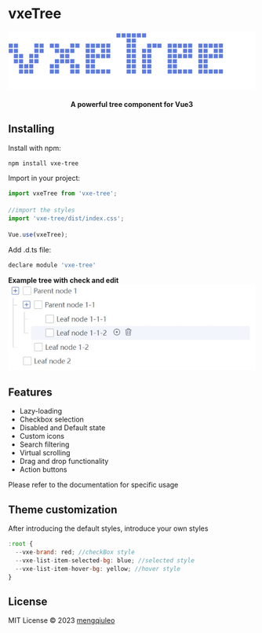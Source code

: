 # vxeTree
<p  align='center'><img src='/assets/logo.svg'/></p>


<p align='center'>
  <h4 align='center'>A powerful tree component for Vue3</h4>
</p>


## Installing
Install with npm:
```
npm install vxe-tree
```
Import in your project:
```js
import vxeTree from 'vxe-tree';
 
//import the styles
import 'vxe-tree/dist/index.css';

Vue.use(vxeTree);
```
Add .d.ts file:
```js
declare module 'vxe-tree'
```

**Example tree with check and edit**
![tree](assets/tree.jpg)

## Features
- Lazy-loading 
- Checkbox selection
- Disabled and Default state
- Custom icons
- Search filtering
- Virtual scrolling
- Drag and drop functionality
- Action buttons

Please refer to the documentation for specific usage

## Theme customization
After introducing the default styles, introduce your own styles
```js
:root {
  --vxe-brand: red; //checkBox style
  --vxe-list-item-selected-bg: blue; //selected style
  --vxe-list-item-hover-bg: yellow; //hover style
}
```


## License
MIT License © 2023 [mengqiuleo](https://github.com/mengqiuleo)